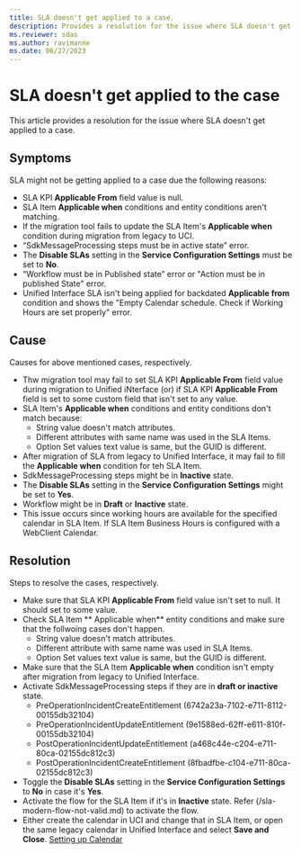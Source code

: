 ```yaml
---
title: SLA doesn't get applied to a case.
description: Provides a resolution for the issue where SLA doesn't get applied to the case.
ms.reviewer: sdas
ms.author: ravimanne
ms.date: 06/27/2023
---
```

# SLA doesn't get applied to the case

This article provides a resolution for the issue where SLA doesn't get applied to a case.

## Symptoms

SLA might not be getting applied to a case due the following reasons:
- SLA KPI **Applicable From** field value is null.
- SLA Item **Applicable when** conditions and entity conditions aren't matching.
- If the migration tool fails to update the SLA Item's **Applicable when** condition during migration from legacy to UCI.
- “SdkMessageProcessing steps must be in active state” error.
- The **Disable SLAs** setting in the **Service Configuration Settings** must be set to **No**.
- “Workflow must be in Published state” error or "Action must be in published State" error.
- Unified Interface SLA isn't being applied for backdated **Applicable from** condition and shows the "Empty Calendar schedule. Check if Working Hours are set properly" error.

## Cause

Causes for above mentioned cases, respectively.
- Thw migration tool may fail to set SLA KPI **Applicable From** field value during migration to Unified iNterface (or) if SLA KPI **Applicable From** field is set to some custom field that isn't set to any value.
- SLA Item's **Applicable when** conditions and entity conditions don't match because:
	- String value doesn't match attributes.
	- Different attributes with same name was used in the SLA Items.
	- Option Set values text value is same, but the GUID is different.
- After migration of SLA from legacy to Unified Interface, it may fail to fill the **Applicable when** condition for teh SLA Item.
- SdkMessageProcessing steps might be in **Inactive** state.
- The **Disable SLAs** setting in the **Service Configuration Settings** might be set to **Yes**.
- Workflow might be in **Draft** or **Inactive** state.
- This issue occurs since working hours are available for the specified calendar in SLA Item. If SLA Item Business Hours is configured with a WebClient Calendar.

## Resolution

Steps to resolve the cases, respectively.

- Make sure that SLA KPI **Applicable From** field value isn't set to null. It should set to some value.
- Check SLA Item ** Applicable when** entity conditions and make sure that the follwoing cases don't happen.
	- String value doesn't match attributes.
	- Different attribute with same name was used in SLA Items.
	- Option Set values text value is same, but the GUID is different.
- Make sure that the SLA Item **Applicable when** condition isn't empty after migration from legacy to Unified Interface.
- Activate SdkMessageProcessing steps if they are in **draft or inactive** state.
	- PreOperationIncidentCreateEntitlement (6742a23a-7102-e711-8112-00155db32104)
	- PreOperationIncidentUpdateEntitlement (9e1588ed-62ff-e611-810f-00155db32104)
	- PostOperationIncidentUpdateEntitlement (a468c44e-c204-e711-80ca-02155dc812c3)
	- PostOperationIncidentCreateEntitlement (8fbadfbe-c104-e711-80ca-02155dc812c3)
- Toggle the **Disable SLAs** setting in the **Service Configuration Settings** to **No** in case it's **Yes**.
- Activate the flow for the SLA Item if it's in **Inactive** state. Refer (/sla-modern-flow-not-valid.md) to activate the flow.
- Either create the calendar in UCI and change that in SLA Item, or open the same legacy calendar in Unified Interface and select **Save and Close**.
	[Setting up Calendar](/dynamics365/customer-service/create-customer-service-schedule-define-work-hours)
